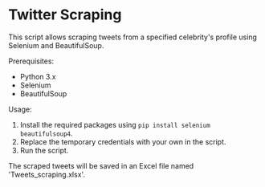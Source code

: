 # Twitter Scraping

This script allows scraping tweets from a specified celebrity's profile using Selenium and BeautifulSoup.

Prerequisites:
- Python 3.x
- Selenium
- BeautifulSoup

Usage:
1. Install the required packages using `pip install selenium beautifulsoup4`.
2. Replace the temporary credentials with your own in the script.
3. Run the script.

The scraped tweets will be saved in an Excel file named 'Tweets_scraping.xlsx'.
